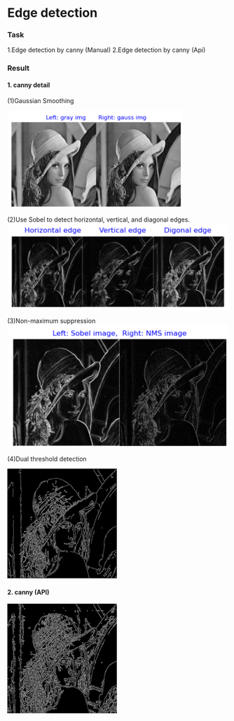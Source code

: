 # Edge detection

### Task
1.Edge detection by canny (Manual)
2.Edge detection by canny (Api)

### Result

#### 1. canny detail
(1)Gaussian Smoothing


<img width=400 src='./rst/Gaussian img.png'>

(2)Use Sobel to detect horizontal, vertical, and diagonal edges.
<img width=600 src='./rst/Sobel img.png'>

(3)Non-maximum suppression
<img widht=300 src='./rst/NMS img.png'>

(4)Dual threshold detection

<img width=250 src='./rst/Canny img.png'>


#### 2. canny (API)

<img width=250 src='./rst/Canny img_auto.png'>
